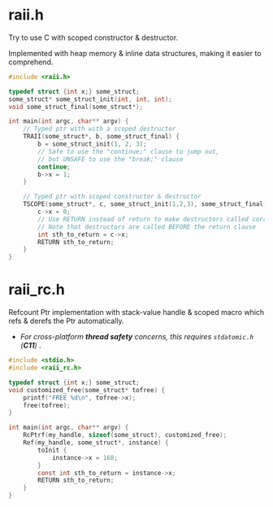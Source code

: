 # raii.h

Try to use C with scoped constructor & destructor.

Implemented with heap memory & inline data structures, making it easier to comprehend.

```c
#include <raii.h>

typedef struct {int x;} some_struct;
some_struct* some_struct_init(int, int, int);
void some_struct_final(some_struct*);

int main(int argc, char** argv) {
    // Typed ptr with with a scoped destructor
    TRAII(some_struct*, b, some_struct_final) {
        b = some_struct_init(1, 2, 3);
        // Safe to use the "continue;" clause to jump out,
        // but UNSAFE to use the "break;" clause
        continue;
        b->x = 1;
    }

    // Typed ptr with scoped constructor & destructor
    TSCOPE(some_struct*, c, some_struct_init(1,2,3), some_struct_final) {
        c->x = 0;
        // Use RETURN instead of return to make destructors called correctly;
        // Note that destructors are called BEFORE the return clause
        int sth_to_return = c->x;
        RETURN sth_to_return;
    }
}
```

# raii_rc.h

Refcount Ptr implementation with stack-value handle & scoped macro which refs & derefs the Ptr automatically.

- *For cross-platform **thread safety** concerns, this requires `stdatomic.h` (**C11**) .*

```c
#include <stdio.h>
#include <raii_rc.h>

typedef struct {int x;} some_struct;
void customized_free(some_struct* tofree) {
    printf("FREE %d\n", tofree->x);
    free(tofree);
}

int main(int argc, char** argv) {
    RcPtrf(my_handle, sizeof(some_struct), customized_free);
    Ref(my_handle, some_struct*, instance) {
        toInit {
            instance->x = 168;
        }
        const int sth_to_return = instance->x;
        RETURN sth_to_return;
    }
}
```
